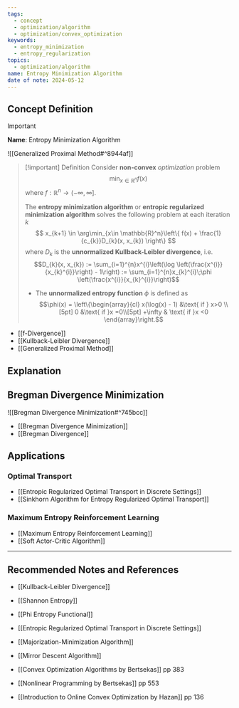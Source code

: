 ```yaml
---
tags:
  - concept
  - optimization/algorithm
  - optimization/convex_optimization
keywords:
  - entropy_minimization
  - entropy_regularization
topics:
  - optimization/algorithm
name: Entropy Minimization Algorithm
date of note: 2024-05-12
---
```


## Concept Definition

>[!important]
>**Name**: Entropy Minimization Algorithm

![[Generalized Proximal Method#^8944af]]

>[!important] Definition
>Consider **non-convex** *optimization* problem
>$$
>\min_{x \in \mathbb{R}^{n}} f(x)
>$$
>where $f: \mathbb{R}^{n} \to (-\infty, \infty]$.
>
>The **entropy minimization algorithm** or **entropic regularized minimization algorithm** solves the following problem at each iteration $k$
>$$
> x_{k+1} \in \arg\min_{x\in \mathbb{R}^n}\left\{ f(x) + \frac{1}{c_{k}}D_{k}(x, x_{k}) \right\} 
>$$
>where $D_{k}$ is the **unnormalized Kullback-Leibler divergence**, i.e. $$D_{k}(x, x_{k}) := \sum_{i=1}^{n}x^{i}\left(\log \left(\frac{x^{i}}{x_{k}^{i}}\right) - 1\right) := \sum_{i=1}^{n}x_{k}^{i}\;\phi \left(\frac{x^{i}}{x_{k}^{i}}\right)$$
>- The **unnormalized entropy function** $\phi$ is defined as $$\phi(x) = \left\{\begin{array}{cl} x(\log(x) - 1) &\text{ if } x>0 \\[5pt] 0 &\text{ if }x =0\\[5pt] +\infty & \text{ if }x <0 \end{array}\right.$$

- [[f-Divergence]]
- [[Kullback-Leibler Divergence]]
- [[Generalized Proximal Method]]

## Explanation



## Bregman Divergence Minimization

![[Bregman Divergence Minimization#^745bcc]]

- [[Bregman Divergence Minimization]]
- [[Bregman Divergence]]


## Applications

### Optimal Transport

- [[Entropic Regularized Optimal Transport in Discrete Settings]]
- [[Sinkhorn Algorithm for Entropy Regularized Optimal Transport]]

### Maximum Entropy Reinforcement Learning

- [[Maximum Entropy Reinforcement Learning]]
- [[Soft Actor-Critic Algorithm]]




-----------
##  Recommended Notes and References



- [[Kullback-Leibler Divergence]]
- [[Shannon Entropy]]
- [[Phi Entropy Functional]]

- [[Entropic Regularized Optimal Transport in Discrete Settings]]



- [[Majorization-Minimization Algorithm]]
- [[Mirror Descent Algorithm]]


- [[Convex Optimization Algorithms by Bertsekas]] pp 383
- [[Nonlinear Programming by Bertsekas]] pp 553
- [[Introduction to Online Convex Optimization by Hazan]] pp 136
